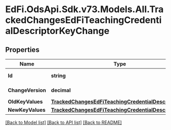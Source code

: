 # EdFi.OdsApi.Sdk.v73.Models.All.TrackedChangesEdFiTeachingCredentialDescriptorKeyChange

## Properties

Name | Type | Description | Notes
------------ | ------------- | ------------- | -------------
**Id** | **string** | Resource identifier | [optional] 
**ChangeVersion** | **decimal** | Change version | [optional] 
**OldKeyValues** | [**TrackedChangesEdFiTeachingCredentialDescriptorKey**](TrackedChangesEdFiTeachingCredentialDescriptorKey.md) |  | [optional] 
**NewKeyValues** | [**TrackedChangesEdFiTeachingCredentialDescriptorKey**](TrackedChangesEdFiTeachingCredentialDescriptorKey.md) |  | [optional] 

[[Back to Model list]](../../README.md#documentation-for-models) [[Back to API list]](../../README.md#documentation-for-api-endpoints) [[Back to README]](../../README.md)


